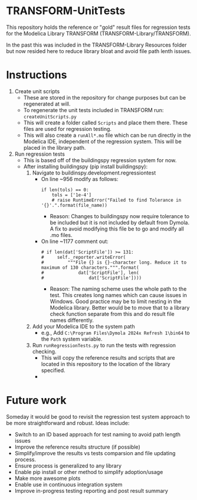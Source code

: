 # TRANSFORM-UnitTests

This repository holds the reference or "gold" result files for regression tests for the Modelica Library TRANSFORM (TRANSFORM-Library/TRANSFORM).

In the past this was included in the TRANSFORM-Library Resources folder but now resided here to reduce library bloat and avoid file path lenth issues.

# Instructions

1. Create unit scripts
    - These are stored in the repository for change purposes but can be regenerated at will.
    - To regenerate the unit tests included in TRANSFORM run: `createUnitScripts.py`
    - This will create a folder called `Scripts` and place them there. These files are used for regression testing.
    - This will also create a `runAll*.mo` file which can be run directly in the Modelica IDE, independent of the regression system. This will be placed in the library path.
1. Run regression tests
    - This is based off of the buildingspy regression system for now.
    - After installing buildingspy (pip install buildingspy):
        1. Navigate to buildinspy.development.regressiontest
            - On line ~956 modify as follows:
                ```
                if len(tols) == 0:
                    tols = ['1e-4']
                    # raise RuntimeError("Failed to find Tolerance in '{}'.".format(file_name))
                ```
                - Reason: Changes to buildingspy now require tolerance to be included but it is not included by default from Dymola. A fix to avoid modifying this file be to go and modify all .mo files.
            - On line ~1177 comment out:
                ```
                # if len(dat['ScriptFile']) >= 131:
                #     self._reporter.writeError(
                #         """File {} is {}-character long. Reduce it to maximum of 130 characters.""".format(
                #             dat['ScriptFile'], len(
                #                 dat['ScriptFile'])))
                ```
                - Reason: The naming scheme uses the whole path to the test. This creates long names which can cause issues in Windows. Good practice may be to limit nesting in the Modelica library. Better would be to move that to a library check function separate from this and do result file names differently.
        1. Add your Modelica IDE to the system path
            - e.g., Add `C:\Program Files\Dymola 2024x Refresh 1\bin64` to the `Path` system variable.
        1. Run `runRegressionTests.py` to run the tests with regression checking.
            - This will copy the reference results and scripts that are located in this repository to the location of the library specified.
            - 

# Future work
Someday it would be good to revisit the regression test system approach to be more straightforward and robust. Ideas include: 
- Switch to an ID based approach for test naming to avoid path length issues
- Improve the reference results structure (if possible)
- Simplify/improve the results vs tests comparsion and file updating process.
- Ensure process is generalized to any library
- Enable pip install or other method to simplify adoption/usage
- Make more awesome plots
- Enable use in continuous integration system 
- Improve in-progress testing reporting and post result summary
